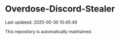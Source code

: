# Overdose-Discord-Stealer

Last updated: 2025-05-30 10:45:49

This repository is automatically maintained.
